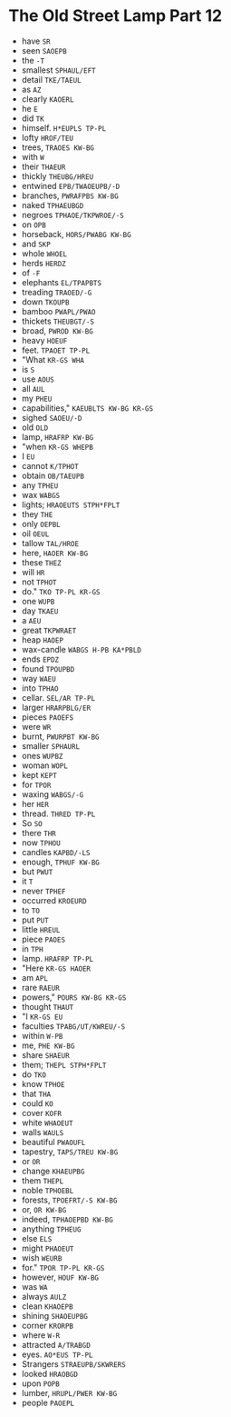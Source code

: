 # The Old Street Lamp Part 12

* have `SR`
* seen `SAOEPB`
* the `-T`
* smallest `SPHAUL/EFT`
* detail `TKE/TAEUL`
* as `AZ`
* clearly `KAOERL`
* he `E`
* did `TK`
* himself. `H*EUPLS TP-PL`
* lofty `HROF/TEU`
* trees, `TRAOES KW-BG`
* with `W`
* their `THAEUR`
* thickly `THEUBG/HREU`
* entwined `EPB/TWAOEUPB/-D`
* branches, `PWRAFPBS KW-BG`
* naked `TPHAEUBGD`
* negroes `TPHAOE/TKPWROE/-S`
* on `OPB`
* horseback, `HORS/PWABG KW-BG`
* and `SKP`
* whole `WHOEL`
* herds `HERDZ`
* of `-F`
* elephants `EL/TPAPBTS`
* treading `TRAOED/-G`
* down `TKOUPB`
* bamboo `PWAPL/PWAO`
* thickets `THEUBGT/-S`
* broad, `PWROD KW-BG`
* heavy `HOEUF`
* feet. `TPAOET TP-PL`
* "What `KR-GS WHA`
* is `S`
* use `AOUS`
* all `AUL`
* my `PHEU`
* capabilities," `KAEUBLTS KW-BG KR-GS`
* sighed `SAOEU/-D`
* old `OLD`
* lamp, `HRAFRP KW-BG`
* "when `KR-GS WHEPB`
* I `EU`
* cannot `K/TPHOT`
* obtain `OB/TAEUPB`
* any `TPHEU`
* wax `WABGS`
* lights; `HRAOEUTS STPH*FPLT`
* they `THE`
* only `OEPBL`
* oil `OEUL`
* tallow `TAL/HROE`
* here, `HAOER KW-BG`
* these `THEZ`
* will `HR`
* not `TPHOT`
* do." `TKO TP-PL KR-GS`
* one `WUPB`
* day `TKAEU`
* a `AEU`
* great `TKPWRAET`
* heap `HAOEP`
* wax-candle `WABGS H-PB KA*PBLD`
* ends `EPDZ`
* found `TPOUPBD`
* way `WAEU`
* into `TPHAO`
* cellar. `SEL/AR TP-PL`
* larger `HRARPBLG/ER`
* pieces `PAOEFS`
* were `WR`
* burnt, `PWURPBT KW-BG`
* smaller `SPHAURL`
* ones `WUPBZ`
* woman `WOPL`
* kept `KEPT`
* for `TPOR`
* waxing `WABGS/-G`
* her `HER`
* thread. `THRED TP-PL`
* So `SO`
* there `THR`
* now `TPHOU`
* candles `KAPBD/-LS`
* enough, `TPHUF KW-BG`
* but `PWUT`
* it `T`
* never `TPHEF`
* occurred `KROEURD`
* to `TO`
* put `PUT`
* little `HREUL`
* piece `PAOES`
* in `TPH`
* lamp. `HRAFRP TP-PL`
* "Here `KR-GS HAOER`
* am `APL`
* rare `RAEUR`
* powers," `POURS KW-BG KR-GS`
* thought `THAUT`
* "I `KR-GS EU`
* faculties `TPABG/UT/KWREU/-S`
* within `W-PB`
* me, `PHE KW-BG`
* share `SHAEUR`
* them; `THEPL STPH*FPLT`
* do `TKO`
* know `TPHOE`
* that `THA`
* could `KO`
* cover `KOFR`
* white `WHAOEUT`
* walls `WAULS`
* beautiful `PWAOUFL`
* tapestry, `TAPS/TREU KW-BG`
* or `OR`
* change `KHAEUPBG`
* them `THEPL`
* noble `TPHOEBL`
* forests, `TPOEFRT/-S KW-BG`
* or, `OR KW-BG`
* indeed, `TPHAOEPBD KW-BG`
* anything `TPHEUG`
* else `ELS`
* might `PHAOEUT`
* wish `WEURB`
* for." `TPOR TP-PL KR-GS`
* however, `HOUF KW-BG`
* was `WA`
* always `AULZ`
* clean `KHAOEPB`
* shining `SHAOEUPBG`
* corner `KRORPB`
* where `W-R`
* attracted `A/TRABGD`
* eyes. `AO*EUS TP-PL`
* Strangers `STRAEUPB/SKWRERS`
* looked `HRAOBGD`
* upon `POPB`
* lumber, `HRUPL/PWER KW-BG`
* people `PAOEPL`
